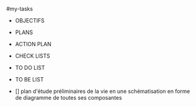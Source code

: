  #my-tasks
 
 - OBJECTIFS 
 - PLANS
 - ACTION PLAN
 - CHECK LISTS
 - TO DO LIST
 - TO BE LIST




 - [] plan d'étude préliminaires de la vie en une schématisation en forme de diagramme de toutes ses composantes